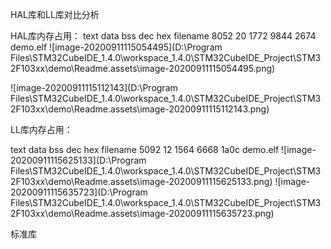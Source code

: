 HAL库和LL库对比分析

HAL库内存占用：
 text	   data	    bss	    dec	    hex	filename
 8052	     20	   1772	 9844	  2674	demo.elf
![image-20200911115054495](D:\Program Files\STM32CubeIDE_1.4.0\workspace_1.4.0\STM32CubeIDE_Project\STM32F103xx\demo\Readme.assets\image-20200911115054495.png)

![image-20200911115112143](D:\Program Files\STM32CubeIDE_1.4.0\workspace_1.4.0\STM32CubeIDE_Project\STM32F103xx\demo\Readme.assets\image-20200911115112143.png)

LL库内存占用：

  text	   data	    bss	    dec	    hex	filename
 5092	     12	   1564	  6668	 1a0c	demo.elf
![image-20200911115625133](D:\Program Files\STM32CubeIDE_1.4.0\workspace_1.4.0\STM32CubeIDE_Project\STM32F103xx\demo\Readme.assets\image-20200911115625133.png)
![image-20200911115635723](D:\Program Files\STM32CubeIDE_1.4.0\workspace_1.4.0\STM32CubeIDE_Project\STM32F103xx\demo\Readme.assets\image-20200911115635723.png)



标准库